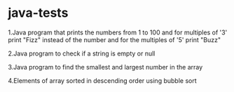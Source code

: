 # java-tests

1.Java program that prints the numbers from 1 to 100 and for multiples of '3' print "Fizz" 
instead of the number and for the multiples of '5' print "Buzz"

2.Java program to check if a string is empty or null

3.Java program to find the smallest and largest number in the array 

4.Elements of array sorted in descending order using bubble sort


